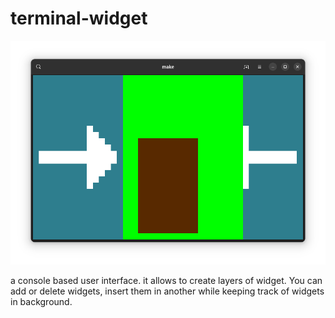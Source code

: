 # terminal-widget
![screenshot](screenshot.png)

a console based user interface.
it allows to create layers of widget. You can add or delete widgets, insert them in another while keeping track of widgets in background.
